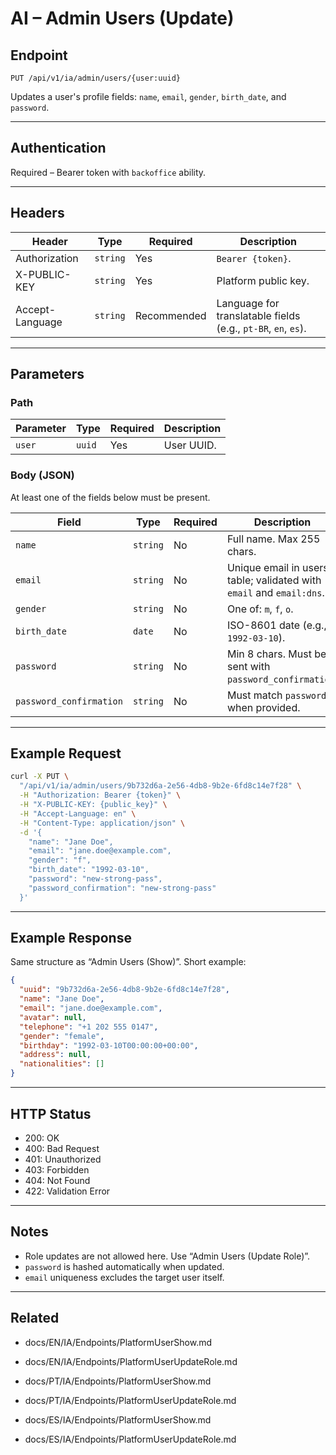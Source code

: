 # AI – Admin Users (Update)

## Endpoint

`PUT /api/v1/ia/admin/users/{user:uuid}`

Updates a user's profile fields: `name`, `email`, `gender`, `birth_date`, and `password`.

---

## Authentication

Required – Bearer token with `backoffice` ability.

---

## Headers

| Header | Type | Required | Description |
| ------ | ---- | -------- | ----------- |
| Authorization | `string` | Yes | `Bearer {token}`. |
| X-PUBLIC-KEY | `string` | Yes | Platform public key. |
| Accept-Language | `string` | Recommended | Language for translatable fields (e.g., `pt-BR`, `en`, `es`). |

---

## Parameters

### Path

| Parameter | Type | Required | Description |
| --------- | ---- | -------- | ----------- |
| `user` | `uuid` | Yes | User UUID. |

### Body (JSON)

At least one of the fields below must be present.

| Field | Type | Required | Description |
| ----- | ---- | -------- | ----------- |
| `name` | `string` | No | Full name. Max 255 chars. |
| `email` | `string` | No | Unique email in users table; validated with `email` and `email:dns`. |
| `gender` | `string` | No | One of: `m`, `f`, `o`. |
| `birth_date` | `date` | No | ISO-8601 date (e.g., `1992-03-10`). |
| `password` | `string` | No | Min 8 chars. Must be sent with `password_confirmation`. |
| `password_confirmation` | `string` | No | Must match `password` when provided. |

---

## Example Request

```bash
curl -X PUT \
  "/api/v1/ia/admin/users/9b732d6a-2e56-4db8-9b2e-6fd8c14e7f28" \
  -H "Authorization: Bearer {token}" \
  -H "X-PUBLIC-KEY: {public_key}" \
  -H "Accept-Language: en" \
  -H "Content-Type: application/json" \
  -d '{
    "name": "Jane Doe",
    "email": "jane.doe@example.com",
    "gender": "f",
    "birth_date": "1992-03-10",
    "password": "new-strong-pass",
    "password_confirmation": "new-strong-pass"
  }'
```

---

## Example Response

Same structure as “Admin Users (Show)”. Short example:

```json
{
  "uuid": "9b732d6a-2e56-4db8-9b2e-6fd8c14e7f28",
  "name": "Jane Doe",
  "email": "jane.doe@example.com",
  "avatar": null,
  "telephone": "+1 202 555 0147",
  "gender": "female",
  "birthday": "1992-03-10T00:00:00+00:00",
  "address": null,
  "nationalities": []
}
```

---

## HTTP Status

- 200: OK
- 400: Bad Request
- 401: Unauthorized
- 403: Forbidden
- 404: Not Found
- 422: Validation Error

---

## Notes

- Role updates are not allowed here. Use “Admin Users (Update Role)”.
- `password` is hashed automatically when updated.
- `email` uniqueness excludes the target user itself.

---

## Related

- docs/EN/IA/Endpoints/PlatformUserShow.md
- docs/EN/IA/Endpoints/PlatformUserUpdateRole.md

- docs/PT/IA/Endpoints/PlatformUserShow.md
- docs/PT/IA/Endpoints/PlatformUserUpdateRole.md
- docs/ES/IA/Endpoints/PlatformUserShow.md
- docs/ES/IA/Endpoints/PlatformUserUpdateRole.md
